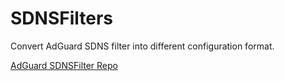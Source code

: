 # SDNSFilters

Convert AdGuard SDNS  filter into different configuration format.

[AdGuard SDNSFilter Repo](https://github.com/AdguardTeam/AdGuardSDNSFilter)

